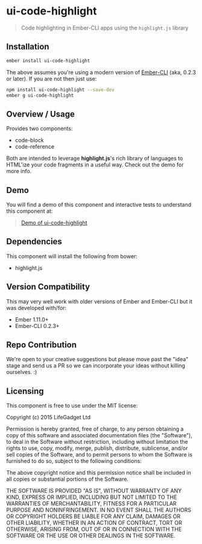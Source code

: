 # ui-code-highlight

> Code highlighting in Ember-CLI apps using the `highlight.js` library

## Installation

````bash
ember install ui-code-highlight
````

The above assumes you're using a modern version of [Ember-CLI](http://www.ember-cli.com/) (aka, 0.2.3 or later). If you are not then just use:

````bash
npm install ui-code-highlight --save-dev
ember g ui-code-highlight
````

## Overview / Usage

Provides two components:

- code-block
- code-reference

Both are intended to leverage **highlight.js**'s rich library of languages to HTML'ize your code fragments in a useful way. Check out the demo for more info.


## Demo

You will find a demo of this component and interactive tests to understand this component at:

> [Demo of ui-code-highlight](http://development.ui-code-highlight.divshot.io)

## Dependencies ##

This component will install the following from bower:

- highlight.js

## Version Compatibility

This may very well work with older versions of Ember and Ember-CLI but it was developed with/for:

- Ember 1.11.0+
- Ember-CLI 0.2.3+

## Repo Contribution

We're open to your creative suggestions but please move past the "idea" stage 
and send us a PR so we can incorporate your ideas without killing ourselves. :)

## Licensing

This component is free to use under the MIT license:

Copyright (c) 2015 LifeGadget Ltd

Permission is hereby granted, free of charge, to any person obtaining a copy of
this software and associated documentation files (the "Software"), to deal in
the Software without restriction, including without limitation the rights to
use, copy, modify, merge, publish, distribute, sublicense, and/or sell copies
of the Software, and to permit persons to whom the Software is furnished to do
so, subject to the following conditions:

The above copyright notice and this permission notice shall be included in all
copies or substantial portions of the Software.

THE SOFTWARE IS PROVIDED "AS IS", WITHOUT WARRANTY OF ANY KIND, EXPRESS OR
IMPLIED, INCLUDING BUT NOT LIMITED TO THE WARRANTIES OF MERCHANTABILITY,
FITNESS FOR A PARTICULAR PURPOSE AND NONINFRINGEMENT. IN NO EVENT SHALL THE
AUTHORS OR COPYRIGHT HOLDERS BE LIABLE FOR ANY CLAIM, DAMAGES OR OTHER
LIABILITY, WHETHER IN AN ACTION OF CONTRACT, TORT OR OTHERWISE, ARISING FROM,
OUT OF OR IN CONNECTION WITH THE SOFTWARE OR THE USE OR OTHER DEALINGS IN THE
SOFTWARE.

